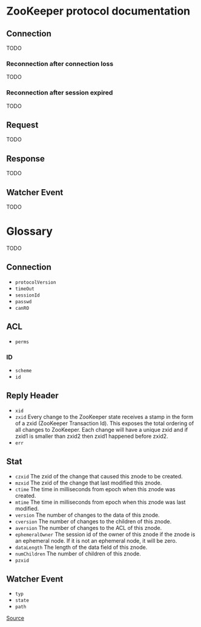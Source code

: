 # ZooKeeper protocol documentation
## Connection
TODO
### Reconnection after connection loss
TODO
### Reconnection after session expired
TODO
## Request
TODO
## Response
TODO
## Watcher Event
TODO
# Glossary
TODO
## Connection
- `protocolVersion`
- `timeOut`
- `sessionId`
- `passwd`
- `canRO`

## ACL
- `perms`

### ID
- `scheme`
- `id`

## Reply Header
- `xid`
- `zxid` Every change to the ZooKeeper state receives a stamp in the form of a zxid (ZooKeeper Transaction Id). This exposes the total ordering of all changes to ZooKeeper. Each change will have a unique zxid and if zxid1 is smaller than zxid2 then zxid1 happened before zxid2.
- `err`

## Stat
- `czxid` The zxid of the change that caused this znode to be created.
- `mzxid` The zxid of the change that last modified this znode.
- `ctime` The time in milliseconds from epoch when this znode was created.
- `mtime` The time in milliseconds from epoch when this znode was last modified.
- `version` The number of changes to the data of this znode.
- `cversion` The number of changes to the children of this znode.
- `aversion` The number of changes to the ACL of this znode.
- `ephemeralOwner` The session id of the owner of this znode if the znode is an ephemeral node. If it is not an ephemeral node, it will be zero.
- `dataLength` The length of the data field of this znode.
- `numChildren` The number of children of this znode.
- `pzxid`

## Watcher Event
- `typ`
- `state`
- `path`

[Source](http://zookeeper.apache.org/doc/r3.2.1/zookeeperProgrammers.html)